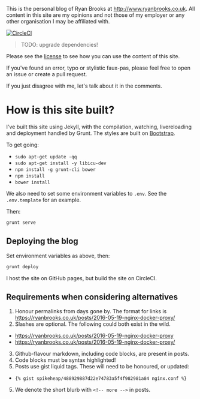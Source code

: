This is the personal blog of Ryan Brooks at http://www.ryanbrooks.co.uk. All content in this site are my opinions and not those of my employer or any other organisation I may be affiliated with.

[![CircleCI](https://circleci.com/gh/spikeheap/spikeheap.github.io/tree/master.svg?style=svg&circle-token=8edb71cdbc67172916f5283acc2be17f59585f38)](https://circleci.com/gh/spikeheap/spikeheap.github.io)

> TODO: upgrade dependencies!

Please see the [license](LICENSE.md) to see how you can use the content of this site.

If you've found an error, typo or stylistic faux-pas, please feel free to open an issue or create a pull request. 

If you just disagree with me, let's talk about it in the comments.

# How is this site built?

I've built this site using Jekyll, with the compilation, watching, livereloading and deployment handled by Grunt. The styles are built on [Bootstrap](http://getbootstrap.com/). 

To get going:
- `sudo apt-get update -qq`
- `sudo apt-get install -y libicu-dev`
- `npm install -g grunt-cli bower`
- `npm install`
- `bower install`

We also need to set some environment variables to `.env`. See the `.env.template` for an example.

Then:

```bash
grunt serve
```

## Deploying the blog

Set environment variables as above, then:

```bash
grunt deploy
```

I host the site on GitHub pages, but build the site on CircleCI. 

## Requirements when considering alternatives

1. Honour permalinks from days gone by. The format for links is https://ryanbrooks.co.uk/posts/2016-05-19-nginx-docker-proxy/
2. Slashes are optional. The following could both exist in the wild.
  - https://ryanbrooks.co.uk/posts/2016-05-19-nginx-docker-proxy
  - https://ryanbrooks.co.uk/posts/2016-05-19-nginx-docker-proxy/
3. Github-flavour markdown, including code blocks, are present in posts.
4.  Code blocks must be syntax highlighted!
4. Posts use gist liquid tags. These will need to be honoured, or updated:
  - `{% gist spikeheap/488929887d22e74783a5f4f982981a84 nginx.conf %}`
5. We denote the short blurb with `<!-- more -->` in posts.
